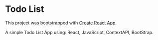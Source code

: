 # Todo List

This project was bootstrapped with [Create React App](https://github.com/facebook/create-react-app).

A simple Todo List App
using: React, JavaScript, ContextAPI, BootStrap.
